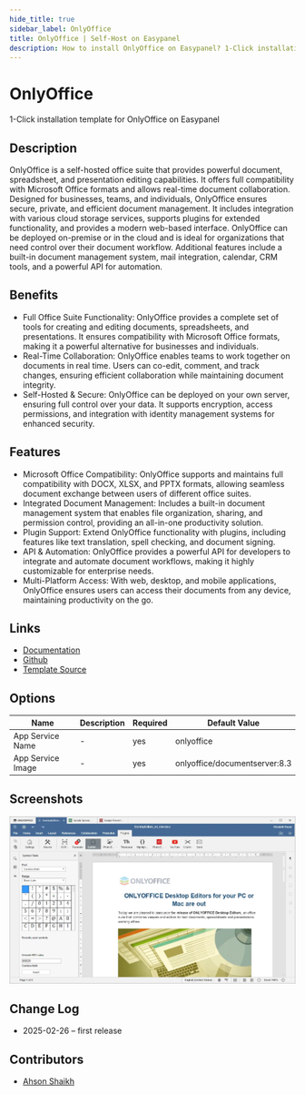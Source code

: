 ```yaml
---
hide_title: true
sidebar_label: OnlyOffice
title: OnlyOffice | Self-Host on Easypanel
description: How to install OnlyOffice on Easypanel? 1-Click installation template for OnlyOffice on Easypanel
---
```


<!-- generated -->

# OnlyOffice

1-Click installation template for OnlyOffice on Easypanel

## Description

OnlyOffice is a self-hosted office suite that provides powerful document, spreadsheet, and presentation editing capabilities. It offers full compatibility with Microsoft Office formats and allows real-time document collaboration. Designed for businesses, teams, and individuals, OnlyOffice ensures secure, private, and efficient document management. It includes integration with various cloud storage services, supports plugins for extended functionality, and provides a modern web-based interface. OnlyOffice can be deployed on-premise or in the cloud and is ideal for organizations that need control over their document workflow. Additional features include a built-in document management system, mail integration, calendar, CRM tools, and a powerful API for automation.

## Benefits

- Full Office Suite Functionality: OnlyOffice provides a complete set of tools for creating and editing documents, spreadsheets, and presentations. It ensures compatibility with Microsoft Office formats, making it a powerful alternative for businesses and individuals.
- Real-Time Collaboration: OnlyOffice enables teams to work together on documents in real time. Users can co-edit, comment, and track changes, ensuring efficient collaboration while maintaining document integrity.
- Self-Hosted & Secure: OnlyOffice can be deployed on your own server, ensuring full control over your data. It supports encryption, access permissions, and integration with identity management systems for enhanced security.

## Features

- Microsoft Office Compatibility: OnlyOffice supports and maintains full compatibility with DOCX, XLSX, and PPTX formats, allowing seamless document exchange between users of different office suites.
- Integrated Document Management: Includes a built-in document management system that enables file organization, sharing, and permission control, providing an all-in-one productivity solution.
- Plugin Support: Extend OnlyOffice functionality with plugins, including features like text translation, spell checking, and document signing.
- API & Automation: OnlyOffice provides a powerful API for developers to integrate and automate document workflows, making it highly customizable for enterprise needs.
- Multi-Platform Access: With web, desktop, and mobile applications, OnlyOffice ensures users can access their documents from any device, maintaining productivity on the go.

## Links

- [Documentation](https://helpcenter.onlyoffice.com/)
- [Github](https://github.com/ONLYOFFICE)
- [Template Source](https://github.com/easypanel-io/templates/tree/main/templates/onlyoffice)

## Options

Name | Description | Required | Default Value
-|-|-|-
App Service Name | - | yes | onlyoffice
App Service Image | - | yes | onlyoffice/documentserver:8.3

## Screenshots

![OnlyOffice Screenshot](./assets/screenshot.png)

## Change Log

- 2025-02-26 – first release

## Contributors

- [Ahson Shaikh](https://github.com/Ahson-Shaikh)
